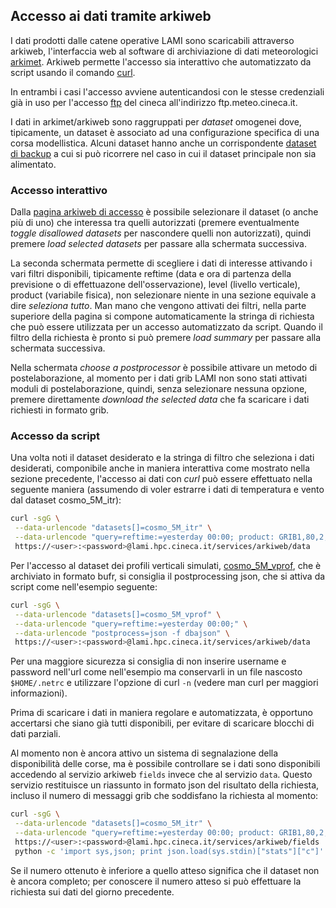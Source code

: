 ## Accesso ai dati tramite arkiweb

I dati prodotti dalle catene operative LAMI sono scaricabili
attraverso arkiweb, l'interfaccia web al software di archiviazione di
dati meteorologici
[arkimet](https://github.com/ARPA-SIMC/arkimet). Arkiweb permette
l'accesso sia interattivo che automatizzato da script usando il
comando [curl](https://curl.haxx.se).

In entrambi i casi l'accesso avviene autenticandosi con le stesse
credenziali già in uso per l'accesso [ftp](ftp) del cineca
all'indirizzo ftp.meteo.cineca.it.

I dati in arkimet/arkiweb sono raggruppati per *dataset* omogenei
dove, tipicamente, un dataset è associato ad una configurazione
specifica di una corsa modellistica. Alcuni dataset hanno anche un
corrispondente [dataset di backup](dataset_backup.md) a cui si può
ricorrere nel caso in cui il dataset principale non sia alimentato.

### Accesso interattivo

Dalla [pagina arkiweb di accesso](https://lami.hpc.cineca.it/arkiweb) è
possibile selezionare il dataset (o anche più di uno) che interessa tra
quelli autorizzati (premere eventualmente *toggle disallowed datasets*
per nascondere quelli non autorizzati), quindi premere *load selected
datasets* per passare alla schermata successiva.

La seconda schermata permette di scegliere i dati di interesse
attivando i vari filtri disponibili, tipicamente reftime (data e ora
di partenza della previsione o di effettuazone dell'osservazione),
level (livello verticale), product (variabile fisica), non selezionare
niente in una sezione equivale a dire *seleziona tutto*. Man mano che
vengono attivati dei filtri, nella parte superiore della pagina si
compone automaticamente la stringa di richiesta che può essere
utilizzata per un accesso automatizzato da script. Quando il filtro
della richiesta è pronto si può premere *load summary* per passare
alla schermata successiva.

Nella schermata *choose a postprocessor* è possibile attivare un
metodo di postelaborazione, al momento per i dati grib LAMI non sono
stati attivati moduli di postelaborazione, quindi, senza selezionare
nessuna opzione, premere direttamente *download the selected data* che
fa scaricare i dati richiesti in formato grib.

### Accesso da script

Una volta noti il dataset desiderato e la stringa di filtro che
seleziona i dati desiderati, componibile anche in maniera interattiva
come mostrato nella sezione precedente, l'accesso ai dati con *curl*
può essere effettuato nella seguente maniera (assumendo di voler
estrarre i dati di temperatura e vento dal dataset cosmo_5M_itr):

```sh
curl -sgG \
 --data-urlencode "datasets[]=cosmo_5M_itr" \
 --data-urlencode "query=reftime:=yesterday 00:00; product: GRIB1,80,2,11 or GRIB1,80,2,33 or GRIB1,80,2,34;" \
 https://<user>:<password>@lami.hpc.cineca.it/services/arkiweb/data
```

Per l'accesso al dataset dei profili verticali simulati,
[cosmo_5M_vprof](cosmo_5M_vprof), che è archiviato in formato bufr, si
consiglia il postprocessing json, che si attiva da script come
nell'esempio seguente:

```sh
curl -sgG \
 --data-urlencode "datasets[]=cosmo_5M_vprof" \
 --data-urlencode "query=reftime:=yesterday 00:00;" \
 --data-urlencode "postprocess=json -f dbajson" \
 https://<user>:<password>@lami.hpc.cineca.it/services/arkiweb/data
```

Per una maggiore sicurezza si consiglia di non inserire username e
password nell'url come nell'esempio ma conservarli in un file nascosto
`$HOME/.netrc` e utilizzare l'opzione di curl `-n` (vedere man curl
per maggiori informazioni).

Prima di scaricare i dati in maniera regolare e automatizzata, è
opportuno accertarsi che siano già tutti disponibili, per evitare di
scaricare blocchi di dati parziali.

Al momento non è ancora attivo un sistema di segnalazione della
disponibilità delle corse, ma è possibile controllare se i dati sono
disponibili accedendo al servizio arkiweb `fields` invece che al
servizio `data`. Questo servizio restituisce un riassunto in formato
json del risultato della richiesta, incluso il numero di messaggi grib
che soddisfano la richiesta al momento:

```sh
curl -sgG \
 --data-urlencode "datasets[]=cosmo_5M_itr" \
 --data-urlencode "query=reftime:=yesterday 00:00; product: GRIB1,80,2,11 or GRIB1,80,2,33 or GRIB1,80,2,34;" \
 https://<user>:<password>@lami.hpc.cineca.it/services/arkiweb/fields | \
 python -c 'import sys,json; print json.load(sys.stdin)["stats"]["c"]'
```

Se il numero ottenuto è inferiore a quello atteso significa che il
dataset non è ancora completo; per conoscere il numero atteso si può
effettuare la richiesta sui dati del giorno precedente.

